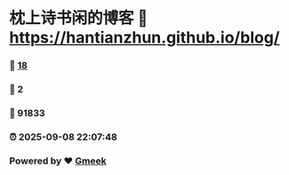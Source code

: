 # 枕上诗书闲的博客 :link: https://hantianzhun.github.io/blog/ 
### :page_facing_up: [18](https://hantianzhun.github.io/blog//tag.html) 
### :speech_balloon: 2 
### :hibiscus: 91833 
### :alarm_clock: 2025-09-08 22:07:48 
### Powered by :heart: [Gmeek](https://github.com/Meekdai/Gmeek)
